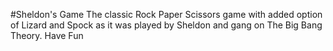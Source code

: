 #Sheldon's Game
The classic Rock Paper Scissors game with added option of Lizard and Spock as it was played by Sheldon and gang on The Big Bang Theory.
Have Fun
